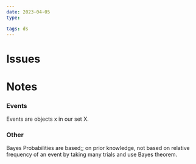 ```yaml
---
date: 2023-04-05
type:

tags: ds
---
```




# Issues


# Notes

### Events

Events are objects x in our set X.



### Other

Bayes Probabilities are based;; on prior knowledge, not based on relative frequency of an event by taking many trials and use Bayes theorem.


